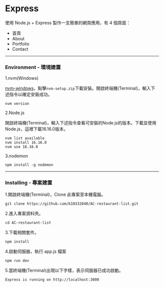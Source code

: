 # Express
使用 Node.js + Express 製作一支簡單的網頁應用，有 4 個頁面：
- 首頁
- About
- Portfolio
- Contact

---
### Environment - 環境建置
1.nvm(Windows)

[nvm-windows](https://github.com/coreybutler/nvm-windows/releases)，點擊`nvm-setup.zip`下載安裝。開啟終端機(Terminal)，輸入下述指令以確定安裝成功。
```
nvm version
```

2.Node.js

開啟終端機(Terminal)，輸入下述指令查看可安裝的Node.js的版本。下載並使用Node.js，這裡下載16.16.0版本。
```
nvm list available
nvm install 16.16.0
nvm use 16.16.0
```

3.nodemon
```
npm install -g nodemon
```


---
### Installing - 專案建置
1.開啟終端機(Terminal)，Clone 此專案至本機電腦。
```
git clone https://github.com/b10332040/AC-restaurant-list.git
```

2.進入專案資料夾。
```
cd AC-restaurant-list
```

3.下載相關套件。
```
npm install
```

4.啟動伺服器，執行 app.js 檔案
```
npm run dev
```

5.當終端機(Terminal)出現以下字樣，表示伺服器已成功啟動。
```
Express is running on http://localhost:3000
```